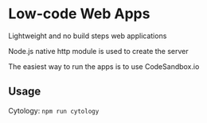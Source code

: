 # Low-code Web Apps

Lightweight and no build steps web applications

Node.js native http module is used to create the server

The easiest way to run the apps is to use CodeSandbox.io


## Usage

Cytology: `npm run cytology`

